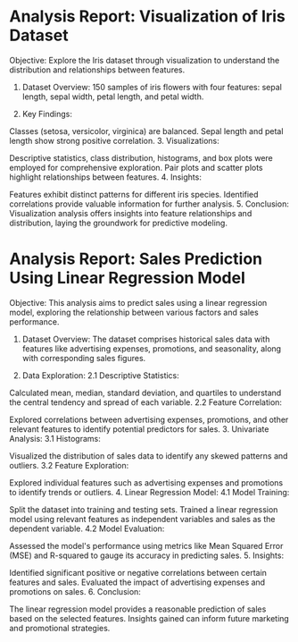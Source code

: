 # Analysis Report: Visualization of Iris Dataset

Objective:
Explore the Iris dataset through visualization to understand the distribution and relationships between features.

1. Dataset Overview:
150 samples of iris flowers with four features: sepal length, sepal width, petal length, and petal width.

2. Key Findings:

Classes (setosa, versicolor, virginica) are balanced.
Sepal length and petal length show strong positive correlation.
3. Visualizations:

Descriptive statistics, class distribution, histograms, and box plots were employed for comprehensive exploration.
Pair plots and scatter plots highlight relationships between features.
4. Insights:

Features exhibit distinct patterns for different iris species.
Identified correlations provide valuable information for further analysis.
5. Conclusion:
Visualization analysis offers insights into feature relationships and distribution, laying the groundwork for predictive modeling.


# Analysis Report: Sales Prediction Using Linear Regression Model

Objective:
This analysis aims to predict sales using a linear regression model, exploring the relationship between various factors and sales performance.

1. Dataset Overview:
The dataset comprises historical sales data with features like advertising expenses, promotions, and seasonality, along with corresponding sales figures.

2. Data Exploration:
2.1 Descriptive Statistics:

Calculated mean, median, standard deviation, and quartiles to understand the central tendency and spread of each variable.
2.2 Feature Correlation:

Explored correlations between advertising expenses, promotions, and other relevant features to identify potential predictors for sales.
3. Univariate Analysis:
3.1 Histograms:

Visualized the distribution of sales data to identify any skewed patterns and outliers.
3.2 Feature Exploration:

Explored individual features such as advertising expenses and promotions to identify trends or outliers.
4. Linear Regression Model:
4.1 Model Training:

Split the dataset into training and testing sets.
Trained a linear regression model using relevant features as independent variables and sales as the dependent variable.
4.2 Model Evaluation:

Assessed the model's performance using metrics like Mean Squared Error (MSE) and R-squared to gauge its accuracy in predicting sales.
5. Insights:

Identified significant positive or negative correlations between certain features and sales.
Evaluated the impact of advertising expenses and promotions on sales.
6. Conclusion:

The linear regression model provides a reasonable prediction of sales based on the selected features.
Insights gained can inform future marketing and promotional strategies.
